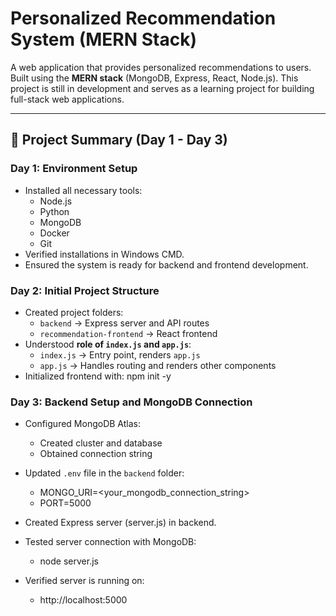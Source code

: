 # Personalized Recommendation System (MERN Stack)

A web application that provides personalized recommendations to users. Built using the **MERN stack** (MongoDB, Express, React, Node.js). This project is still in development and serves as a learning project for building full-stack web applications.

---

## 🌟 Project Summary (Day 1 - Day 3)

### **Day 1: Environment Setup**
- Installed all necessary tools:
  - Node.js
  - Python
  - MongoDB
  - Docker
  - Git
- Verified installations in Windows CMD.
- Ensured the system is ready for backend and frontend development.

### **Day 2: Initial Project Structure**
- Created project folders:
  - `backend` → Express server and API routes
  - `recommendation-frontend` → React frontend
- Understood **role of `index.js` and `app.js`**:
  - `index.js` → Entry point, renders `app.js`
  - `app.js` → Handles routing and renders other components
- Initialized frontend with:
npm init -y

### Day 3: Backend Setup and MongoDB Connection

- Configured MongoDB Atlas:
  - Created cluster and database
  - Obtained connection string

- Updated `.env` file in the `backend` folder:
    - MONGO_URI=<your_mongodb_connection_string>
    - PORT=5000

- Created Express server (server.js) in backend.
- Tested server connection with MongoDB:
    - node server.js
- Verified server is running on:
    - http://localhost:5000

```bash
    